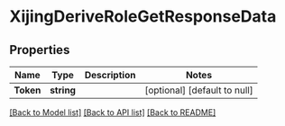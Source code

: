 # XijingDeriveRoleGetResponseData

## Properties
Name | Type | Description | Notes
------------ | ------------- | ------------- | -------------
**Token** | **string** |  | [optional] [default to null]

[[Back to Model list]](../README.md#documentation-for-models) [[Back to API list]](../README.md#documentation-for-api-endpoints) [[Back to README]](../README.md)


